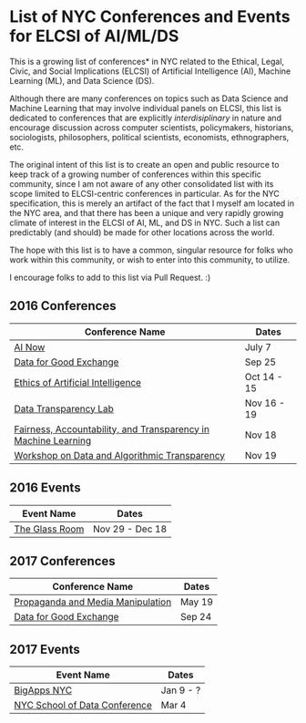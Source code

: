List of NYC Conferences and Events for ELCSI of AI/ML/DS
========================================================

This is a growing list of conferences&#42; in NYC related to the Ethical, Legal,
Civic, and Social Implications (ELCSI) of Artificial Intelligence (AI), Machine
Learning (ML), and Data Science (DS).

Although there are many conferences on topics such as Data Science and Machine
Learning that may involve individual panels on ELCSI, this list is dedicated to
conferences that are explicitly *interdisiplinary* in nature and encourage
discussion across computer scientists, policymakers, historians, sociologists,
philosophers, political scientists, economists, ethnographers, etc.

The original intent of this list is to create an open and public resource to
keep track of a growing number of conferences within this specific community,
since I am not aware of any other consolidated list with its scope limited to
ELCSI-centric conferences in particular. As for the NYC specification, this is
merely an artifact of the fact that I myself am located in the NYC area, and
that there has been a unique and very rapidly growing climate of interest in the
ELCSI of AI, ML, and DS in NYC. Such a list can predictably (and should) be made
for other locations across the world.

The hope with this list is to have a common, singular resource for folks who 
work within this community, or wish to enter into this community, to utilize.

I encourage folks to add to this list via Pull Request. :)

2016 Conferences
----------------

| Conference Name | Dates |
| --------------- | ----- |
| [AI Now](https://artificialintelligencenow.com) | July 7 |
| [Data for Good Exchange](https://www.bloomberg.com/company/d4gx/) | Sep 25 |
| [Ethics of Artificial Intelligence](https://wp.nyu.edu/consciousness/ethics-of-artificial-intelligence/) | Oct 14 - 15 |
| [Data Transparency Lab](http://dtlconferences.org) | Nov 16 - 19 |
| [Fairness, Accountability, and Transparency in Machine Learning](http://www.fatml.org) | Nov 18 |
| [Workshop on Data and Algorithmic Transparency](http://datworkshop.org) | Nov 19 |

2016 Events
-----------

| Event Name | Dates |
| ---------- | ----- |
| [The Glass Room](https://theglassroomnyc.org) | Nov 29 - Dec 18 |

2017 Conferences
----------------

| Conference Name | Dates |
| --------------- | ----- |
| [Propaganda and Media Manipulation](https://datasociety.net/blog/2016/12/13/workshop-propaganda-media-manipulation/?utm_content=buffer518c0&utm_medium=social&utm_source=twitter.com&utm_campaign=buffer) | May 19 |
| [Data for Good Exchange](https://www.bloomberg.com/company/d4gx/) | Sep 24 |

2017 Events
-----------

| Event Name | Dates |
| ---------- | ----- |
| [BigApps NYC](http://www.nycbigapps.com) | Jan 9 - ? |
| [NYC School of Data Conference](https://schoolofdata.nyc) | Mar 4 |

